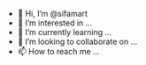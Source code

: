 - 👋 Hi, I’m @sifamart
- 👀 I’m interested in ...
- 🌱 I’m currently learning ...
- 💞️ I’m looking to collaborate on ...
- 📫 How to reach me ...

<!---
sifamart/sifamart is a ✨ special ✨ repository because its `README.md` (this file) appears on your GitHub profile.
You can click the Preview link to take a look at your changes.
--->

